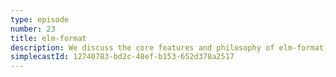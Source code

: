```yaml
---
type: episode
number: 23
title: elm-format
description: We discuss the core features and philosophy of elm-format, as well as some hidden productivity tricks for getting more out of it.
simplecastId: 12740783-bd2c-48ef-b153-652d378a2517
---
```

